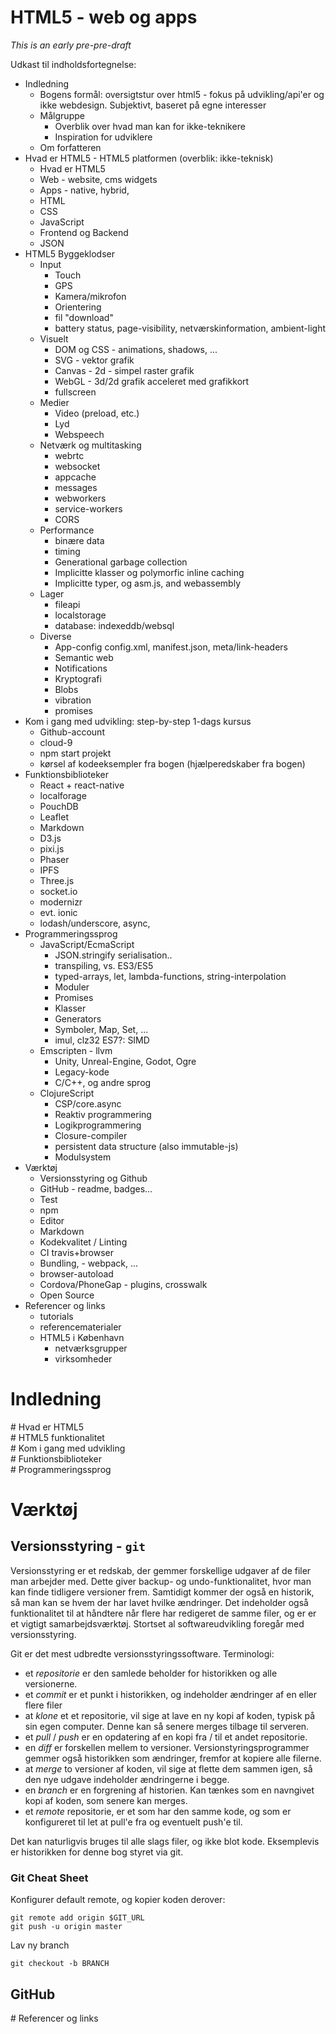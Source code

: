 # HTML5 - web og apps

*This is an early pre-pre-draft*

Udkast til indholdsfortegnelse:

- Indledning 
    - Bogens formål: oversigtstur over html5 - fokus på udvikling/api'er og ikke webdesign. Subjektivt, baseret på egne interesser
    - Målgruppe
        - Overblik over hvad man kan for ikke-teknikere
        - Inspiration for udviklere
    - Om forfatteren
- Hvad er HTML5 - HTML5 platformen (overblik: ikke-teknisk)
    - Hvad er HTML5
    - Web - website, cms widgets
    - Apps - native, hybrid, 
    - HTML
    - CSS
    - JavaScript
    - Frontend og Backend
    - JSON
- HTML5 Byggeklodser
    - Input
        - Touch
        - GPS
        - Kamera/mikrofon
        - Orientering
        - fil "download"
        - battery status, page-visibility, netværskinformation, ambient-light
    - Visuelt
        - DOM og CSS - animations, shadows, ...
        - SVG - vektor grafik
        - Canvas - 2d - simpel raster grafik
        - WebGL - 3d/2d grafik acceleret med grafikkort
        - fullscreen
    - Medier
        - Video (preload, etc.)
        - Lyd
        - Webspeech
    - Netværk og multitasking
        - webrtc
        - websocket
        - appcache
        - messages
        - webworkers
        - service-workers
        - CORS
    - Performance
        - binære data
        - timing
        - Generational garbage collection
        - Implicitte klasser og polymorfic inline caching
        - Implicitte typer, og asm.js, and webassembly
    - Lager
        - fileapi
        - localstorage
        - database: indexeddb/websql
    - Diverse
        - App-config config.xml, manifest.json, meta/link-headers
        - Semantic web
        - Notifications
        - Kryptografi
        - Blobs
        - vibration
        - promises
- Kom i gang med udvikling: step-by-step 1-dags kursus
    - Github-account
    - cloud-9
    - npm start projekt
    - kørsel af kodeeksempler fra bogen (hjælperedskaber fra bogen)
- Funktionsbiblioteker
    - React + react-native
    - localforage
    - PouchDB
    - Leaflet
    - Markdown
    - D3.js
    - pixi.js
    - Phaser
    - IPFS
    - Three.js
    - socket.io
    - modernizr
    - evt. ionic
    - lodash/underscore, async, 
- Programmeringssprog
    - JavaScript/EcmaScript
        - JSON.stringify serialisation..
        - transpiling, vs. ES3/ES5
        - typed-arrays, let, lambda-functions, string-interpolation
        - Moduler
        - Promises
        - Klasser
        - Generators
        - Symboler, Map, Set, ...
        - imul, clz32 ES7?: SIMD
    - Emscripten - llvm
        - Unity, Unreal-Engine, Godot, Ogre
        - Legacy-kode
        - C/C++, og andre sprog
    - ClojureScript
        - CSP/core.async
        - Reaktiv programmering
        - Logikprogrammering
        - Closure-compiler
        - persistent data structure (also immutable-js)
        - Modulsystem
- Værktøj
    - Versionsstyring og Github
    - GitHub - readme, badges...
    - Test
    - npm
    - Editor
    - Markdown
    - Kodekvalitet / Linting
    - CI travis+browser
    - Bundling, - webpack, ...
    - browser-autoload
    - Cordova/PhoneGap - plugins, crosswalk
    - Open Source
- Referencer og links
    - tutorials
    - referencematerialer
    - HTML5 i København
        - netværksgrupper
        - virksomheder
</div><div class="page">

# Indledning

</div><div class="page">
# Hvad er HTML5

</div><div class="page">
# HTML5 funktionalitet

</div><div class="page">
# Kom i gang med udvikling

</div><div class="page">
# Funktionsbiblioteker

</div><div class="page">
# Programmeringssprog

</div><div class="page">

# Værktøj

## Versionsstyring - `git`

Versionsstyring er et redskab, der gemmer forskellige udgaver af de filer man arbejder med.
Dette giver backup- og undo-funktionalitet, hvor man kan finde tidligere versioner frem.
Samtidigt kommer der også en historik, så man kan se hvem der har lavet hvilke ændringer. 
Det indeholder også funktionalitet til at håndtere når flere har redigeret de samme filer,
og er er et vigtigt samarbejdsværktøj. Stortset al softwareudvikling foregår med versionsstyring.

Git er det mest udbredte versionsstyringssoftware. Terminologi:

- et *repositorie* er den samlede beholder for historikken og alle versionerne.
- et *commit* er et punkt i historikken, og indeholder ændringer af en eller flere filer
- at *klone* et et repositorie, vil sige at lave en ny kopi af koden, typisk på sin egen computer. Denne kan så senere merges tilbage til serveren.
- et *pull* / *push* er en opdatering af en kopi fra / til et andet repositorie.
- en *diff* er forskellen mellem to versioner. Versionstyringsprogrammer gemmer også historikken som ændringer, fremfor at kopiere alle filerne.
- at *merge* to versioner af koden, vil sige at flette dem sammen igen, så den nye udgave indeholder ændringerne i begge.
- en *branch* er en forgrening af historien. Kan tænkes som en navngivet kopi af koden, som senere kan merges.
- et *remote* repositorie, er et som har den samme kode, og som er konfigureret til let at pull'e fra og eventuelt push'e til.

Det kan naturligvis bruges til alle slags filer, og ikke blot kode. 
Eksemplevis er historikken for denne bog styret via git.

### Git Cheat Sheet


Konfigurer default remote, og kopier koden derover:

    git remote add origin $GIT_URL
    git push -u origin master


Lav ny branch

    git checkout -b BRANCH


## GitHub

</div><div class="page">
# Referencer og links
